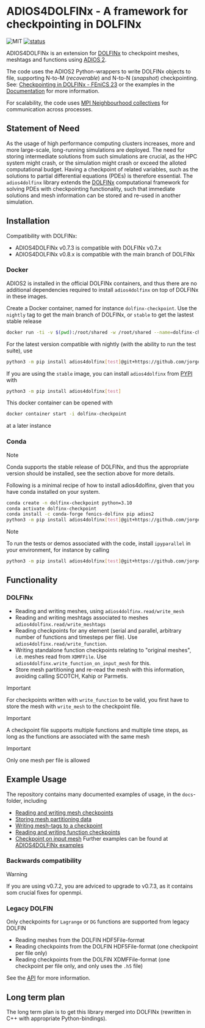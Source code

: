 # ADIOS4DOLFINx - A framework for checkpointing in DOLFINx

![MIT](https://img.shields.io/github/license/jorgensd/adios4dolfinx)
[![status](https://joss.theoj.org/papers/7866cb142db8a803e32d79a109573d25/status.svg)](https://joss.theoj.org/papers/7866cb142db8a803e32d79a109573d25)


ADIOS4DOLFINx is an extension for [DOLFINx](https://github.com/FEniCS/dolfinx/) to checkpoint meshes, meshtags and functions using [ADIOS 2](https://adios2.readthedocs.io/en/latest/).

The code uses the ADIOS2 Python-wrappers to write DOLFINx objects to file, supporting N-to-M (_recoverable_) and N-to-N (_snapshot_) checkpointing.
See: [Checkpointing in DOLFINx - FEniCS 23](https://jsdokken.com/checkpointing-presentation/#/) or the examples in the [Documentation](https://jsdokken.com/adios4dolfinx/) for more information.

For scalability, the code uses [MPI Neighbourhood collectives](https://www.mpi-forum.org/docs/mpi-3.1/mpi31-report/node200.htm) for communication across processes.

## Statement of Need
As the usage of high performance computing clusters increases, more and more large-scale, long-running simulations are deployed.
The need for storing intermediate solutions from such simulations are crucial, as the HPC system might crash, or the simulation might crash or exceed the alloted computational budget.
Having a checkpoint of related variables, such as the solutions to partial differential equations (PDEs) is therefore essential.
The `adios4dolfinx` library extends the [DOLFINx](https://github.com/FEniCS/dolfinx/) computational framework for solving PDEs with checkpointing functionality, such that immediate solutions and mesh information can be stored and re-used in another simulation.


## Installation
Compatibility with DOLFINx:
- ADIOS4DOLFINx v0.7.3 is compatible with DOLFINx v0.7.x
- ADIOS4DOLFINx v0.8.x is compatible with the main branch of DOLFINx

### Docker

ADIOS2 is installed in the official DOLFINx containers, and thus there are no additional dependencies required to install `adios4dolfinx`
on top of DOLFINx in these images.

Create a Docker container, named for instance `dolfinx-checkpoint`.
Use the `nightly` tag to get the main branch of DOLFINx, or `stable` to get the lastest stable release
```bash
docker run -ti -v $(pwd):/root/shared -w /root/shared --name=dolfinx-checkpoint ghcr.io/fenics/dolfinx/dolfinx:nightly
```
For the latest version compatible with nightly (with the ability to run the test suite), use
```bash
python3 -m pip install adios4dolfinx[test]@git+https://github.com/jorgensd/adios4dolfinx@main
```
If you are using the `stable` image, you can install `adios4dolfinx` from [PYPI](https://pypi.org/project/adios4dolfinx/) with
```bash
python3 -m pip install adios4dolfinx[test]
```

This docker container can be opened with
```bash
docker container start -i dolfinx-checkpoint
```
at a later instance

### Conda

> [!NOTE]  
> Conda supports the stable release of DOLFINx, and thus the appropriate version should be installed, see the section above for more details.

Following is a minimal recipe of how to install adios4dolfinx, given that you have conda installed on your system.
```bash
conda create -n dolfinx-checkpoint python=3.10
conda activate dolfinx-checkpoint
conda install -c conda-forge fenics-dolfinx pip adios2
python3 -m pip install adios4dolfinx[test]@git+https://github.com/jorgensd/adios4dolfinx@v0.7.3
```

> [!NOTE]
> To run the tests or demos associated with the code, install `ipyparallel` in your environment, for instance by calling
> ```bash
> python3 -m pip install adios4dolfinx[test]@git+https://github.com/jorgensd/adios4dolfinx@v0.7.3
> ```
## Functionality

### DOLFINx

- Reading and writing meshes, using `adios4dolfinx.read/write_mesh`
- Reading and writing meshtags associated to meshes `adios4dolfinx.read/write_meshtags`
- Reading checkpoints for any element (serial and parallel, arbitrary number of functions and timesteps per file). Use `adios4dolfinx.read/write_function`.
- Writing standalone function checkpoints relating to "original meshes", i.e. meshes read from `XDMFFile`. Use `adios4dolfinx.write_function_on_input_mesh` for this.
- Store mesh partitioning and re-read the mesh with this information, avoiding calling SCOTCH, Kahip or Parmetis.

> [!IMPORTANT]  
> For checkpoints written with `write_function` to be valid, you first have to store the mesh with `write_mesh` to the checkpoint file.

> [!IMPORTANT]  
> A checkpoint file supports multiple functions and multiple time steps, as long as the functions are associated with the same mesh

> [!IMPORTANT]  
> Only one mesh per file is allowed

## Example Usage
The repository contains many documented examples of usage, in the `docs`-folder, including
- [Reading and writing mesh checkpoints](./docs/writing_mesh_checkpoint.py)
- [Storing mesh partitioning data](./docs/partitioned_mesh.py)
- [Writing mesh-tags to a checkpoint](./docs/meshtags.py)
- [Reading and writing function checkpoints](./docs/writing_functions_checkpoint.py)
- [Checkpoint on input mesh](./docs/original_checkpoint.py)
Further examples can be found at [ADIOS4DOLFINx examples](https://jsdokken.com/adios4dolfinx/)

### Backwards compatibility

> [!WARNING]
> If you are using v0.7.2, you are adviced to upgrade to v0.7.3, as it contains som crucial fixes for openmpi.

### Legacy DOLFIN

Only checkpoints for `Lagrange` or `DG` functions are supported from legacy DOLFIN

- Reading meshes from the DOLFIN HDF5File-format
- Reading checkpoints from the DOLFIN HDF5File-format (one checkpoint per file only)
- Reading checkpoints from the DOLFIN XDMFFile-format (one checkpoint per file only, and only uses the `.h5` file)

See the [API](./docs/api) for more information.

## Long term plan

The long term plan is to get this library merged into DOLFINx (rewritten in C++ with appropriate Python-bindings).
